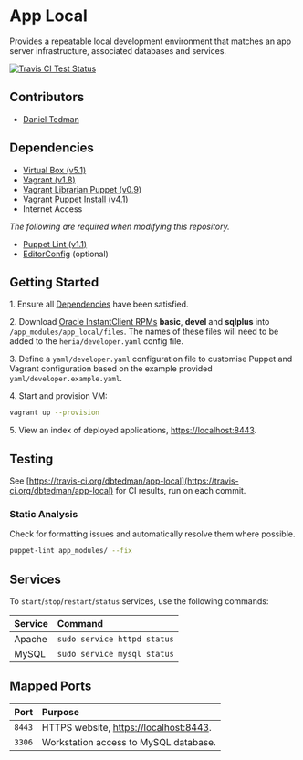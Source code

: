 
# App Local

Provides a repeatable local development environment that matches an app server infrastructure, associated databases and services.

[![Travis CI Test Status](https://travis-ci.org/dbtedman/app-local.svg)](https://travis-ci.org/dbtedman/app-local)

## Contributors

* [Daniel Tedman](http://danieltedman.com)

## Dependencies

* [Virtual Box (v5.1)](https://www.virtualbox.org/)
* [Vagrant (v1.8)](https://www.vagrantup.com)
* [Vagrant Librarian Puppet (v0.9)](https://github.com/mhahn/vagrant-librarian-puppet)
* [Vagrant Puppet Install (v4.1)](https://github.com/petems/vagrant-puppet-install)
* Internet Access

*The following are required when modifying this repository.*

* [Puppet Lint (v1.1)](http://puppet-lint.com/)
* [EditorConfig](http://editorconfig.org/#download) (optional)

## Getting Started

1\. Ensure all [Dependencies](#dependencies) have been satisfied.

2\. Download [Oracle InstantClient RPMs](http://www.oracle.com/technetwork/topics/linuxx86-64soft-092277.html) **basic**, **devel** and **sqlplus** into `/app_modules/app_local/files`. The names of these files will need to be added to the `heria/developer.yaml` config file.

3\. Define a `yaml/developer.yaml` configuration file to customise Puppet and Vagrant configuration based on the example provided `yaml/developer.example.yaml`.

4\. Start and provision VM:

```bash
vagrant up --provision
```

5\. View an index of deployed applications, [https://localhost:8443](https://localhost:8443).

## Testing

See [https://travis-ci.org/dbtedman/app-local](https://travis-ci.org/dbtedman/app-local) for CI results, run on each commit.

### Static Analysis

Check for formatting issues and automatically resolve them where possible.

```bash
puppet-lint app_modules/ --fix
```

## Services

To `start`/`stop`/`restart`/`status` services, use the following commands:

| Service | Command |
|:---|:---|
| Apache | `sudo service httpd status` |
| MySQL | `sudo service mysql status` |


## Mapped Ports

| Port | Purpose |
|:---|:---|
| `8443` | HTTPS website, [https://localhost:8443](https://localhost:8443). |
| `3306` | Workstation access to MySQL database. |
